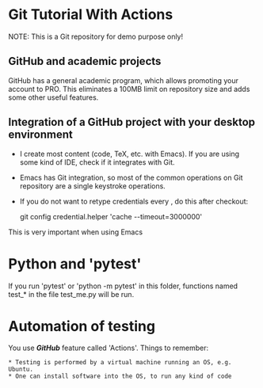 # Git Tutorial With Actions

NOTE: This is a Git repository for demo purpose only!


## GitHub and academic projects

GitHub has a general academic program, which allows promoting your
account to PRO. This eliminates a 100MB limit on repository size and adds some other useful features.


## Integration of a GitHub project with your desktop environment

* I create most content (code, TeX, etc. with Emacs). If you are using some kind of IDE, check if it integrates with Git.
* Emacs has Git integration, so most of the common operations on Git repository are a single keystroke operations.
	
* If you do not want to retype credentials every , do this after checkout:

	git config credential.helper 'cache --timeout=3000000'

This is very important when using Emacs
	
	
#  Python and 'pytest'

If you run 'pytest' or 'python -m pytest' in this folder, functions named test_* in the file test_me.py
will be run.


#  Automation of testing

You use ***GitHub*** feature called 'Actions'. Things to remember:

	* Testing is performed by a virtual machine running an OS, e.g. Ubuntu.
	* One can install software into the OS, to run any kind of code



	
